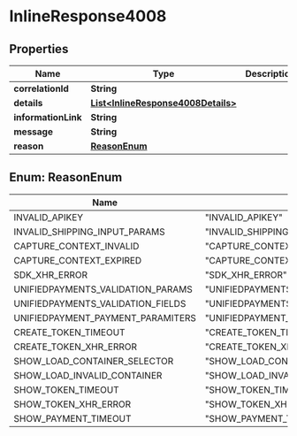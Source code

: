
# InlineResponse4008

## Properties
Name | Type | Description | Notes
------------ | ------------- | ------------- | -------------
**correlationId** | **String** |  |  [optional]
**details** | [**List&lt;InlineResponse4008Details&gt;**](InlineResponse4008Details.md) |  |  [optional]
**informationLink** | **String** |  |  [optional]
**message** | **String** |  | 
**reason** | [**ReasonEnum**](#ReasonEnum) |  | 


<a name="ReasonEnum"></a>
## Enum: ReasonEnum
Name | Value
---- | -----
INVALID_APIKEY | &quot;INVALID_APIKEY&quot;
INVALID_SHIPPING_INPUT_PARAMS | &quot;INVALID_SHIPPING_INPUT_PARAMS&quot;
CAPTURE_CONTEXT_INVALID | &quot;CAPTURE_CONTEXT_INVALID&quot;
CAPTURE_CONTEXT_EXPIRED | &quot;CAPTURE_CONTEXT_EXPIRED&quot;
SDK_XHR_ERROR | &quot;SDK_XHR_ERROR&quot;
UNIFIEDPAYMENTS_VALIDATION_PARAMS | &quot;UNIFIEDPAYMENTS_VALIDATION_PARAMS&quot;
UNIFIEDPAYMENTS_VALIDATION_FIELDS | &quot;UNIFIEDPAYMENTS_VALIDATION_FIELDS&quot;
UNIFIEDPAYMENT_PAYMENT_PARAMITERS | &quot;UNIFIEDPAYMENT_PAYMENT_PARAMITERS&quot;
CREATE_TOKEN_TIMEOUT | &quot;CREATE_TOKEN_TIMEOUT&quot;
CREATE_TOKEN_XHR_ERROR | &quot;CREATE_TOKEN_XHR_ERROR&quot;
SHOW_LOAD_CONTAINER_SELECTOR | &quot;SHOW_LOAD_CONTAINER_SELECTOR&quot;
SHOW_LOAD_INVALID_CONTAINER | &quot;SHOW_LOAD_INVALID_CONTAINER&quot;
SHOW_TOKEN_TIMEOUT | &quot;SHOW_TOKEN_TIMEOUT&quot;
SHOW_TOKEN_XHR_ERROR | &quot;SHOW_TOKEN_XHR_ERROR&quot;
SHOW_PAYMENT_TIMEOUT | &quot;SHOW_PAYMENT_TIMEOUT&quot;



